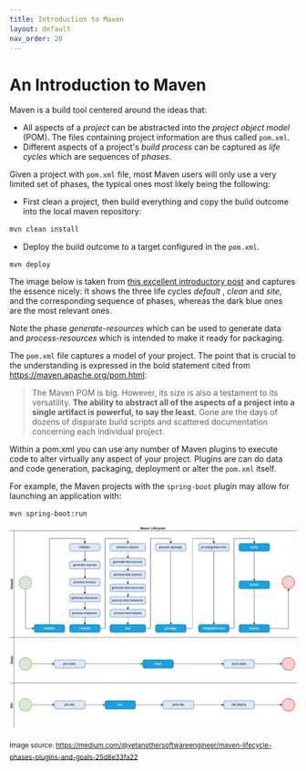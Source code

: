 ```yaml
---
title: Introduction to Maven
layout: default
nav_order: 20
---
```


# An Introduction to Maven

Maven is a build tool centered around the ideas that:

* All aspects of a *project* can be abstracted into the *project object model* (POM). The files containing project information are thus called `pom.xml`.
* Different aspects of a project's *build process* can be captured as *life cycles* which are sequences of *phases*.

Given a project with `pom.xml` file, most Maven users will only use a very limited set of phases, the typical ones most likely being the following:

* First clean a project, then build everything and copy the build outcome into the local maven repository:
```bash
mvn clean install
```

* Deploy the build outcome to a target configured in the `pom.xml`.
```
mvn deploy
```

The image below is taken from [this excellent introductory post](https://medium.com/@yetanothersoftwareengineer/maven-lifecycle-phases-plugins-and-goals-25d8e33fa22) and captures the essence nicely: It shows the three life cycles *default* , *clean* and *site*, and the corresponding sequence of phases, whereas the dark blue ones are the most relevant ones.

Note the phase *generate-resources* which can be used to generate data and *process-resources* which is intended to make it ready for packaging.

The `pom.xml` file captures a model of your project. The point that is crucial to the understanding is expressed in the bold statement cited from  https://maven.apache.org/pom.html:

> The Maven POM is big. However, its size is also a testament to its versatility. **The ability to abstract all of the aspects of a project into a single artifact is powerful, to say the least**. Gone are the days of dozens of disparate build scripts and scattered documentation concerning each individual project.

Within a pom.xml you can use any number of Maven plugins to execute code to alter virtually any aspect of your project. Plugins are can do data and code generation, packaging, deployment or alter the `pom.xml` itself.

For example, the Maven projects with the `spring-boot` plugin may allow for launching an application with:
```bash
mvn spring-boot:run
```

<img src="images/maven-lifecycles.png" width="900"/>

<sub>Image source: https://medium.com/@yetanothersoftwareengineer/maven-lifecycle-phases-plugins-and-goals-25d8e33fa22</sub>

